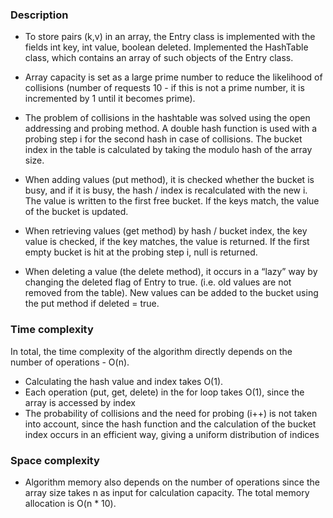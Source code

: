 ### Description

* To store pairs (k,v) in an array, the Entry class is implemented with the fields int key, int value, boolean deleted.
Implemented the HashTable class, which contains an array of such objects of the Entry class.

* Array capacity is set as a large prime number to reduce the likelihood of collisions
(number of requests 10 - if this is not a prime number, it is incremented by 1 until it becomes prime).
  
* The problem of collisions in the hashtable was solved using the open addressing and probing method.
A double hash function is used with a probing step i for the second hash in case of collisions.
The bucket index in the table is calculated by taking the modulo hash of the array size.

* When adding values (put method), it is checked whether the bucket is busy, and if it is busy, the hash / index is recalculated with the new i.
The value is written to the first free bucket. If the keys match, the value of the bucket is updated.

* When retrieving values (get method) by hash / bucket index, the key value is checked, if the key matches,
the value is returned. If the first empty bucket is hit at the probing step i, null is returned.

* When deleting a value (the delete method), it occurs in a “lazy” way by changing the deleted flag of Entry to true.
(i.e. old values are not removed from the table). New values can be added to the bucket using the put method if deleted = true.

### Time complexity
In total, the time complexity of the algorithm directly depends on the number of operations - O(n).
- Calculating the hash value and index takes O(1).
- Each operation (put, get, delete) in the for loop takes O(1), since the array is accessed by index
- The probability of collisions and the need for probing (i++) is not taken into account, since the hash function and the calculation of the bucket index occurs in an efficient way, giving a uniform distribution of indices

### Space complexity
* Algorithm memory also depends on the number of operations since the array size takes n as input for calculation
capacity. The total memory allocation is O(n * 10).
